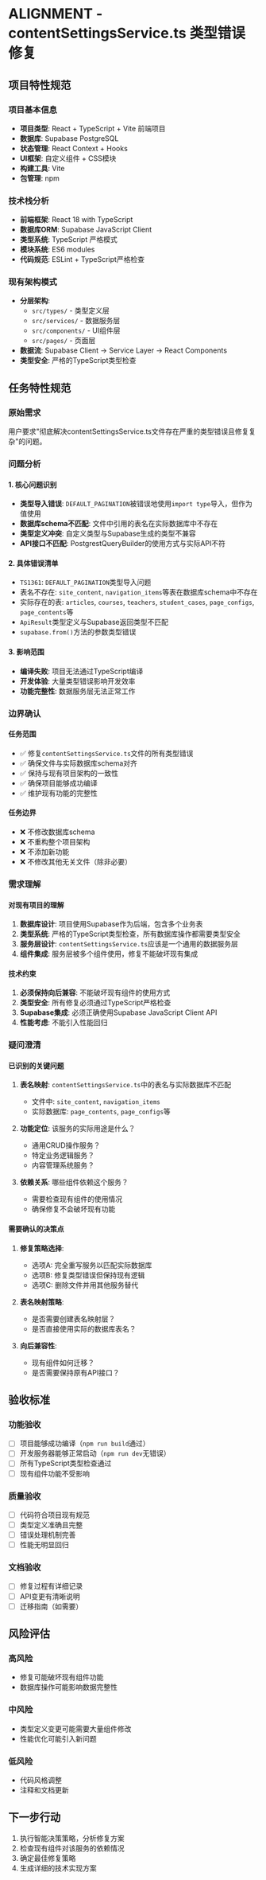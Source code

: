 # ALIGNMENT - contentSettingsService.ts 类型错误修复

## 项目特性规范

### 项目基本信息
- **项目类型**: React + TypeScript + Vite 前端项目
- **数据库**: Supabase PostgreSQL
- **状态管理**: React Context + Hooks
- **UI框架**: 自定义组件 + CSS模块
- **构建工具**: Vite
- **包管理**: npm

### 技术栈分析
- **前端框架**: React 18 with TypeScript
- **数据库ORM**: Supabase JavaScript Client
- **类型系统**: TypeScript 严格模式
- **模块系统**: ES6 modules
- **代码规范**: ESLint + TypeScript严格检查

### 现有架构模式
- **分层架构**: 
  - `src/types/` - 类型定义层
  - `src/services/` - 数据服务层
  - `src/components/` - UI组件层
  - `src/pages/` - 页面层
- **数据流**: Supabase Client → Service Layer → React Components
- **类型安全**: 严格的TypeScript类型检查

## 任务特性规范

### 原始需求
用户要求"彻底解决contentSettingsService.ts文件存在严重的类型错误且修复复杂"的问题。

### 问题分析

#### 1. 核心问题识别
- **类型导入错误**: `DEFAULT_PAGINATION`被错误地使用`import type`导入，但作为值使用
- **数据库schema不匹配**: 文件中引用的表名在实际数据库中不存在
- **类型定义冲突**: 自定义类型与Supabase生成的类型不兼容
- **API接口不匹配**: PostgrestQueryBuilder的使用方式与实际API不符

#### 2. 具体错误清单
- `TS1361`: `DEFAULT_PAGINATION`类型导入问题
- 表名不存在: `site_content`, `navigation_items`等表在数据库schema中不存在
- 实际存在的表: `articles`, `courses`, `teachers`, `student_cases`, `page_configs`, `page_contents`等
- `ApiResult`类型定义与Supabase返回类型不匹配
- `supabase.from()`方法的参数类型错误

#### 3. 影响范围
- **编译失败**: 项目无法通过TypeScript编译
- **开发体验**: 大量类型错误影响开发效率
- **功能完整性**: 数据服务层无法正常工作

### 边界确认

#### 任务范围
- ✅ 修复`contentSettingsService.ts`文件的所有类型错误
- ✅ 确保文件与实际数据库schema对齐
- ✅ 保持与现有项目架构的一致性
- ✅ 确保项目能够成功编译
- ✅ 维护现有功能的完整性

#### 任务边界
- ❌ 不修改数据库schema
- ❌ 不重构整个项目架构
- ❌ 不添加新功能
- ❌ 不修改其他无关文件（除非必要）

### 需求理解

#### 对现有项目的理解
1. **数据库设计**: 项目使用Supabase作为后端，包含多个业务表
2. **类型系统**: 严格的TypeScript类型检查，所有数据库操作都需要类型安全
3. **服务层设计**: `contentSettingsService.ts`应该是一个通用的数据服务层
4. **组件集成**: 服务层被多个组件使用，修复不能破坏现有集成

#### 技术约束
1. **必须保持向后兼容**: 不能破坏现有组件的使用方式
2. **类型安全**: 所有修复必须通过TypeScript严格检查
3. **Supabase集成**: 必须正确使用Supabase JavaScript Client API
4. **性能考虑**: 不能引入性能回归

### 疑问澄清

#### 已识别的关键问题
1. **表名映射**: `contentSettingsService.ts`中的表名与实际数据库不匹配
   - 文件中: `site_content`, `navigation_items`
   - 实际数据库: `page_contents`, `page_configs`等

2. **功能定位**: 该服务的实际用途是什么？
   - 通用CRUD操作服务？
   - 特定业务逻辑服务？
   - 内容管理系统服务？

3. **依赖关系**: 哪些组件依赖这个服务？
   - 需要检查现有组件的使用情况
   - 确保修复不会破坏现有功能

#### 需要确认的决策点
1. **修复策略选择**:
   - 选项A: 完全重写服务以匹配实际数据库
   - 选项B: 修复类型错误但保持现有逻辑
   - 选项C: 删除文件并用其他服务替代

2. **表名映射策略**:
   - 是否需要创建表名映射层？
   - 是否直接使用实际的数据库表名？

3. **向后兼容性**:
   - 现有组件如何迁移？
   - 是否需要保持原有API接口？

## 验收标准

### 功能验收
- [ ] 项目能够成功编译（`npm run build`通过）
- [ ] 开发服务器能够正常启动（`npm run dev`无错误）
- [ ] 所有TypeScript类型检查通过
- [ ] 现有组件功能不受影响

### 质量验收
- [ ] 代码符合项目现有规范
- [ ] 类型定义准确且完整
- [ ] 错误处理机制完善
- [ ] 性能无明显回归

### 文档验收
- [ ] 修复过程有详细记录
- [ ] API变更有清晰说明
- [ ] 迁移指南（如需要）

## 风险评估

### 高风险
- 修复可能破坏现有组件功能
- 数据库操作可能影响数据完整性

### 中风险
- 类型定义变更可能需要大量组件修改
- 性能优化可能引入新问题

### 低风险
- 代码风格调整
- 注释和文档更新

## 下一步行动

1. 执行智能决策策略，分析修复方案
2. 检查现有组件对该服务的依赖情况
3. 确定最佳修复策略
4. 生成详细的技术实现方案